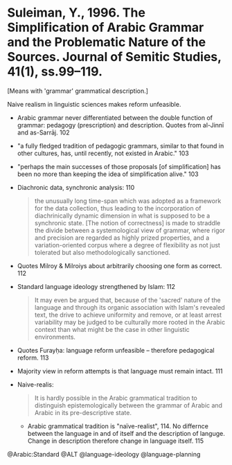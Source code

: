 # Suleiman, Y., 1996. The Simplification of Arabic Grammar and the Problematic Nature of the Sources.  Journal of Semitic Studies, 41(1), ss.99–119.

[Means with 'grammar' grammatical description.]

Naive realism in linguistic sciences makes reform unfeasible. 

- Arabic grammar never differentiated between the double function of grammar: pedagogy (prescription) and description. Quotes from al-Jinnī and as-Sarrāj. 102

- "a fully fledged tradition of pedagogic grammars, similar to that found in other cultures, has, until recently, not existed in Arabic." 103

- "perhaps the main successes of those proposals [of simplification] has been no more than keeping the idea of simplification alive." 103

- Diachronic data, synchronic analysis:  110 

    > the unusually long time-span which was adopted as a framework for the data collection, thus leading to the incorporation of diachrinically dynamic dimension in what is supposed to be a synchronic state. [The notion of correctness] is made to straddle the divide between a systemological view of grammar, where rigor and precision are regarded as highly prized properties, and a variation-oriented corpus where a degree of flexibility as not just tolerated but also methodologically sanctioned.

- Quotes Milroy & Milroiys about arbitrarily choosing one form as correct. 112

- Standard language ideology strengthened by Islam: 112

    > It may even be argued that, because of the 'sacred' nature of the language and through its organic association with Islam's revealed text, the drive to achieve uniformity and remove, or at least arrest variability may be judged to be culturally more rooted in the Arabic context than what might be the case in other linguistic environments.

- Quotes Furayḥa: language reform unfeasible – therefore pedagogical reform. 113

- Majority view in reform attempts is that language must remain intact. 111

- Naive-realis:

    > It is hardly possible in the Arabic grammatical tradition to distinguish epistemologically  between the grammar of Arabic and Arabic in its pre-descriptive state.
    
    - Arabic grammatical tradition is "naïve-realist", 114. No differnce between the language in and of itself and the description of languge. Change in description therefore change in language itself. 115

@Arabic:Standard
@ALT
@language-ideology
@language-planning
